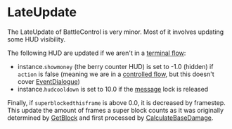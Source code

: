 # LateUpdate
The LateUpdate of BattleControl is very minor. Most of it involves updating some HUD visibility.

The following HUD are updated if we aren't in a [terminal flow](../Battle%20flow/Update%20flows/Terminal%20flow.md):

- instance.`showmoney` (the berry counter HUD) is set to -1.0 (hidden) if `action` is false (meaning we are in a [controlled flow](../Battle%20flow/Update%20flows/Terminal%20flow.md), but this doesn't cover [EventDialogue](../Battle%20flow/EventDialogue.md))
- instance.`hudcooldown` is set to 10.0 if the [message](../../SetText/Notable%20states.md#message) lock is released

Finally, if `superblockedthisframe` is above 0.0, it is decreased by framestep. This update the amount of frames a super block counts as it was originally determined by [GetBlock](../Battle%20flow/GetBlock.md) and first processed by [CalculateBaseDamage](../Damage%20pipeline/CalculateBaseDamage.md).